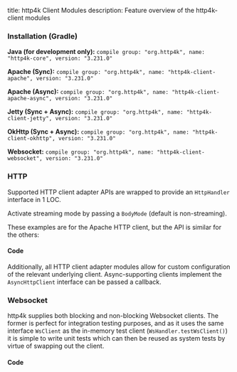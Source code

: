 title: http4k Client Modules
description: Feature overview of the http4k-client modules

### Installation (Gradle)
**Java (for development only):** ```compile group: "org.http4k", name: "http4k-core", version: "3.231.0"```

**Apache (Sync):** ```compile group: "org.http4k", name: "http4k-client-apache", version: "3.231.0"```

**Apache (Async):** ```compile group: "org.http4k", name: "http4k-client-apache-async", version: "3.231.0"```

**Jetty (Sync + Async):** ```compile group: "org.http4k", name: "http4k-client-jetty", version: "3.231.0"```

**OkHttp (Sync + Async):** ```compile group: "org.http4k", name: "http4k-client-okhttp", version: "3.231.0"```

**Websocket:** ```compile group: "org.http4k", name: "http4k-client-websocket", version: "3.231.0"```

### HTTP
Supported HTTP client adapter APIs are wrapped to provide an `HttpHandler` interface in 1 LOC.

Activate streaming mode by passing a `BodyMode` (default is non-streaming).

These examples are for the Apache HTTP client, but the API is similar for the others:

#### Code [<img class="octocat"/>](https://github.com/http4k/http4k/blob/master/src/docs/guide/modules/clients/example_http.kt)
<script src="https://gist-it.appspot.com/https://github.com/http4k/http4k/blob/master/src/docs/guide/modules/clients/example_http.kt"></script>

Additionally, all HTTP client adapter modules allow for custom configuration of the relevant underlying client. Async-supporting clients implement the `AsyncHttpClient` interface can be passed a callback.

### Websocket
http4k supplies both blocking and non-blocking Websocket clients. The former is perfect for integration testing purposes, and as it uses the same interface `WsClient` as the in-memory test client (`WsHandler.testWsClient()`) it is simple to write unit tests which can then be reused as system tests by virtue of swapping out the client.

#### Code [<img class="octocat"/>](https://github.com/http4k/http4k/blob/master/src/docs/guide/modules/clients/example_websocket.kt)
<script src="https://gist-it.appspot.com/https://github.com/http4k/http4k/blob/master/src/docs/guide/modules/clients/example_websocket.kt"></script>
